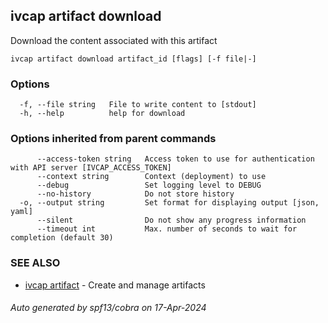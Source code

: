 ## ivcap artifact download

Download the content associated with this artifact

```
ivcap artifact download artifact_id [flags] [-f file|-]
```

### Options

```
  -f, --file string   File to write content to [stdout]
  -h, --help          help for download
```

### Options inherited from parent commands

```
      --access-token string   Access token to use for authentication with API server [IVCAP_ACCESS_TOKEN]
      --context string        Context (deployment) to use
      --debug                 Set logging level to DEBUG
      --no-history            Do not store history
  -o, --output string         Set format for displaying output [json, yaml]
      --silent                Do not show any progress information
      --timeout int           Max. number of seconds to wait for completion (default 30)
```

### SEE ALSO

* [ivcap artifact](ivcap_artifact.md)	 - Create and manage artifacts 

###### Auto generated by spf13/cobra on 17-Apr-2024
